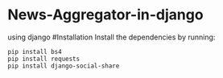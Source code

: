 # News-Aggregator-in-django
using django
#Installation
Install the dependencies by running:

    pip install bs4
    pip install requests
    pip install django-social-share
